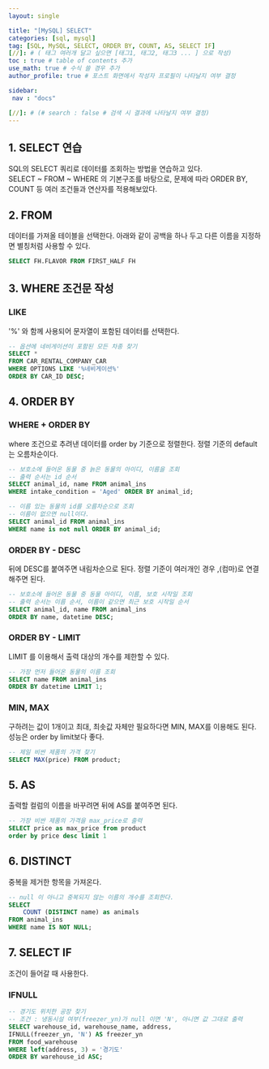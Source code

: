 ```yaml
---
layout: single

title: "[MySQL] SELECT"
categories: [sql, mysql]
tag: [SQL, MySQL, SELECT, ORDER BY, COUNT, AS, SELECT IF]
[//]: # ( 태그 여러개 달고 싶으면 [태그1, 태그2, 태그3 ... ] 으로 작성)
toc : true # table of contents 추가
use_math: true # 수식 쓸 경우 추가
author_profile: true # 포스트 화면에서 작성자 프로필이 나타날지 여부 결정

sidebar:
 nav : "docs"

[//]: # (# search : false # 검색 시 결과에 나타날지 여부 결정)
---
```


## 1. SELECT 연습
SQL의 SELECT 쿼리로 데이터를 조회하는 방법을 연습하고 있다.<br/>
SELECT ~ FROM ~ WHERE 의 기본구조를 바탕으로, 문제에 따라 ORDER BY, COUNT 등 여러 조건들과 연산자를 적용해보았다.

## 2. FROM

데이터를 가져올 테이블을 선택한다.
아래와 같이 공백을 하나 두고 다른 이름을 지정하면 별칭처럼 사용할 수 있다.

```sql
SELECT FH.FLAVOR FROM FIRST_HALF FH
```

## 3. WHERE 조건문 작성

### LIKE

'%' 와 함께 사용되어 문자열이 포함된 데이터를 선택한다.

``` sql
-- 옵션에 네비게이션이 포함된 모든 차종 찾기
SELECT *
FROM CAR_RENTAL_COMPANY_CAR
WHERE OPTIONS LIKE '%네비게이션%'
ORDER BY CAR_ID DESC;
```

## 4. ORDER BY

### WHERE + ORDER BY

where 조건으로 추려낸 데이터를 order by 기준으로 정렬한다.
정렬 기준의 default는 오름차순이다.

``` sql
-- 보호소에 들어온 동물 중 늙은 동물의 아이디, 이름을 조회
-- 출력 순서는 id 순서
SELECT animal_id, name FROM animal_ins
WHERE intake_condition = 'Aged' ORDER BY animal_id;

-- 이름 있는 동물의 id를 오름차순으로 조회
-- 이름이 없으면 null이다.
SELECT animal_id FROM animal_ins
WHERE name is not null ORDER BY animal_id;
```

### ORDER BY - DESC 
뒤에 DESC를 붙여주면 내림차순으로 된다. 정렬 기준이 여러개인 경우 ,(컴마)로 연결해주면 된다.

``` sql
-- 보호소에 들어온 동물 중 동물 아이디, 이름, 보호 시작일 조회
-- 출력 순서는 이름 순서, 이름이 같으면 최근 보호 시작일 순서
SELECT animal_id, name FROM animal_ins
ORDER BY name, datetime DESC;
```

### ORDER BY - LIMIT

LIMIT 를 이용해서 출력 대상의 개수를 제한할 수 있다.

``` sql
-- 가장 먼저 들어온 동물의 이름 조회
SELECT name FROM animal_ins
ORDER BY datetime LIMIT 1;
```

### MIN, MAX

구하려는 값이 1개이고 최대, 최솟값 자체만 필요하다면 MIN, MAX를 이용해도 된다. 성능은 order by limit보다 좋다.

``` sql
-- 제일 비싼 제품의 가격 찾기
SELECT MAX(price) FROM product;
```


## 5. AS

출력할 컬럼의 이름을 바꾸려면 뒤에 AS를 붙여주면 된다.

``` sql
-- 가장 비싼 제품의 가격을 max_price로 출력
SELECT price as max_price from product
order by price desc limit 1
```

## 6. DISTINCT

중복을 제거한 항목을 가져온다.
``` sql
-- null 이 아니고 중복되지 않는 이름의 개수를 조회한다.
SELECT 
    COUNT (DISTINCT name) as animals
FROM animal_ins
WHERE name IS NOT NULL;
```

## 7. SELECT IF

조건이 들어갈 때 사용한다.

### IFNULL
``` sql
-- 경기도 위치한 공장 찾기
-- 조건 : 냉동시설 여부(freezer_yn)가 null 이면 'N', 아니면 값 그대로 출력
SELECT warehouse_id, warehouse_name, address, 
IFNULL(freezer_yn, 'N') AS freezer_yn
FROM food_warehouse
WHERE left(address, 3) = '경기도'
ORDER BY warehouse_id ASC;
```